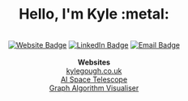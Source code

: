 <h1 align="center">Hello, I'm Kyle :metal:</h1>

<br />

<div id="badges" align="center">
  <a href="https://kylegough.co.uk" target="_blank" rel="noreferrer"><img src="https://img.shields.io/badge/Portfolio-56347C?style=for-the-badge&logoColor=white" alt="Website Badge"/></a>
  <a href="https://www.linkedin.com/in/kyle-gough-882467161/" target="_blank" rel="noreferrer"><img src="https://img.shields.io/badge/LinkedIn-blue?style=for-the-badge&logo=linkedin&logoColor=white" alt="LinkedIn Badge"/></a>
  <a href="mailto:kylegough98@gmail.com" target="_blank" rel="noreferrer"><img src="https://img.shields.io/badge/Email-EA4335?style=for-the-badge&logo=gmail&logoColor=white" alt="Email Badge"/></a>
</div>

<br />

<div align="center">
  <strong>Websites</strong><br />
  <a href="https://kylegough.co.uk">kylegough.co.uk</a><br />
  <a href="https://www.ai-space-telescope.com/">AI Space Telescope</a><br />
  <a href="https://kylegough.github.io/graph-algorithm-visualiser/">Graph Algorithm Visualiser</a>
</div>
